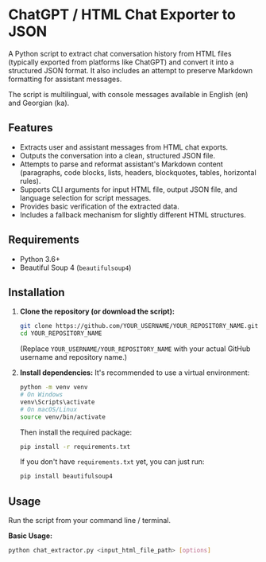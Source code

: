 # ChatGPT / HTML Chat Exporter to JSON

A Python script to extract chat conversation history from HTML files (typically exported from platforms like ChatGPT) and convert it into a structured JSON format. It also includes an attempt to preserve Markdown formatting for assistant messages.

The script is multilingual, with console messages available in English (en) and Georgian (ka).

## Features

*   Extracts user and assistant messages from HTML chat exports.
*   Outputs the conversation into a clean, structured JSON file.
*   Attempts to parse and reformat assistant's Markdown content (paragraphs, code blocks, lists, headers, blockquotes, tables, horizontal rules).
*   Supports CLI arguments for input HTML file, output JSON file, and language selection for script messages.
*   Provides basic verification of the extracted data.
*   Includes a fallback mechanism for slightly different HTML structures.

## Requirements

*   Python 3.6+
*   Beautiful Soup 4 (`beautifulsoup4`)

## Installation

1.  **Clone the repository (or download the script):**
    ```bash
    git clone https://github.com/YOUR_USERNAME/YOUR_REPOSITORY_NAME.git
    cd YOUR_REPOSITORY_NAME
    ```
    (Replace `YOUR_USERNAME/YOUR_REPOSITORY_NAME` with your actual GitHub username and repository name.)

2.  **Install dependencies:**
    It's recommended to use a virtual environment:
    ```bash
    python -m venv venv
    # On Windows
    venv\Scripts\activate
    # On macOS/Linux
    source venv/bin/activate
    ```
    Then install the required package:
    ```bash
    pip install -r requirements.txt
    ```
    If you don't have `requirements.txt` yet, you can just run:
    ```bash
    pip install beautifulsoup4
    ```

## Usage

Run the script from your command line / terminal.

**Basic Usage:**

```bash
python chat_extractor.py <input_html_file_path> [options]